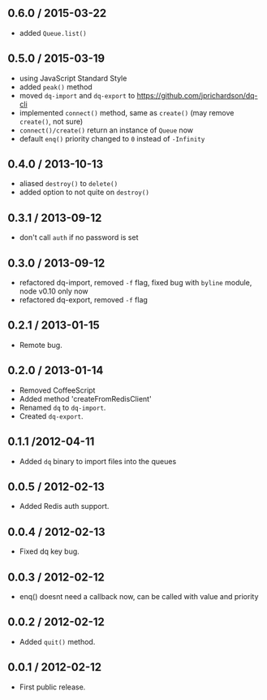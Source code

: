 0.6.0 / 2015-03-22
------------------
- added `Queue.list()`

0.5.0 / 2015-03-19
------------------
- using JavaScript Standard Style
- added `peak()` method
- moved `dq-import` and `dq-export` to https://github.com/jprichardson/dq-cli
- implemented `connect()` method, same as `create()` (may remove `create()`, not sure)
- `connect()/create()` return an instance of `Queue` now
- default `enq()` priority changed to `0` instead of `-Infinity`

0.4.0 / 2013-10-13
------------------
* aliased `destroy()` to `delete()`
* added option to not quite on `destroy()`

0.3.1 / 2013-09-12
------------------
* don't call `auth` if no password is set

0.3.0 / 2013-09-12
------------------
* refactored dq-import, removed `-f` flag, fixed bug with `byline` module, node v0.10 only now
* refactored dq-export, removed `-f` flag

0.2.1 / 2013-01-15
------------------
* Remote bug.

0.2.0 / 2013-01-14
------------------
* Removed CoffeeScript
* Added method 'createFromRedisClient'
* Renamed `dq` to `dq-import`.
* Created `dq-export`.

0.1.1 /2012-04-11
-------------------
* Added `dq` binary to import files into the queues

0.0.5 / 2012-02-13
-------------------
* Added Redis auth support.

0.0.4 / 2012-02-13
-------------------
* Fixed dq key bug.

0.0.3 / 2012-02-12
-------------------
* enq() doesnt need a callback now, can be called with value and priority

0.0.2 / 2012-02-12
-------------------
* Added `quit()` method.

0.0.1 / 2012-02-12
-------------------
* First public release.
